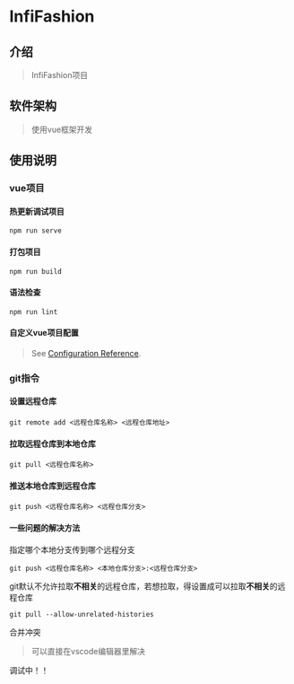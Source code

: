 # InfiFashion

## 介绍
> InfiFashion项目

## 软件架构
> 使用vue框架开发

## 使用说明

### vue项目

#### 热更新调试项目
```
npm run serve
```

#### 打包项目
```
npm run build
```

#### 语法检查
```
npm run lint
```

#### 自定义vue项目配置
> See [Configuration Reference](https://cli.vuejs.org/config/).

### git指令

#### 设置远程仓库
```
git remote add <远程仓库名称> <远程仓库地址>
```

#### 拉取远程仓库到本地仓库
```
git pull <远程仓库名称>
```

#### 推送本地仓库到远程仓库
```
git push <远程仓库名称> <远程仓库分支>
```

#### 一些问题的解决方法

指定哪个本地分支传到哪个远程分支
```
git push <远程仓库名称> <本地仓库分支>:<远程仓库分支>
```

git默认不允许拉取**不相关**的远程仓库，若想拉取，得设置成可以拉取**不相关**的远程仓库
```
git pull --allow-unrelated-histories
```

合并冲突
> 可以直接在vscode编辑器里解决

调试中！！